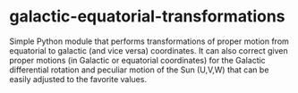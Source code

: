 # galactic-equatorial-transformations
Simple Python module that performs transformations of proper motion from equatorial to galactic (and vice versa) coordinates. It can also correct given proper motions (in Galactic or equatorial coordinates) for the Galactic differential rotation and peculiar motion of the Sun (U,V,W) that can be easily adjusted to the favorite values.
